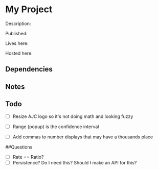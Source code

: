 # My Project

Description:

Published:

Lives here:

Hosted here:

## Dependencies

## Notes

## Todo

- [ ] Resize AJC logo so it's not doing math and looking fuzzy
- [ ] Range (popup) is the confidence interval
- [ ] Add commas to number displays that may have a thousands place


##Questions
- [ ] Rate == Ratio?
- [ ] Persistence? Do I need this? Should I make an API for this?